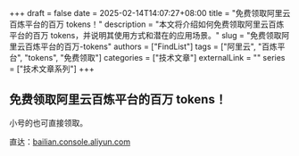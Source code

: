 +++ 
draft = false
date = 2025-02-14T14:07:27+08:00
title = "免费领取阿里云百炼平台的百万 tokens！"
description = "本文将介绍如何免费领取阿里云百炼平台的百万 tokens，并说明其使用方式和潜在的应用场景。"
slug = "免费领取阿里云百炼平台的百万-tokens"
authors = ["FindList"]
tags = ["阿里云", "百炼平台", "tokens", "免费领取"]
categories = ["技术文章"]
externalLink = ""
series = ["技术文章系列"]
+++
## 免费领取阿里云百炼平台的百万 tokens！

小号的也可直接领取。

直达：[bailian.console.aliyun.com](https://bailian.console.aliyun.com)
